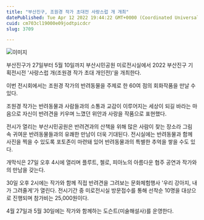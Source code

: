 ```yaml
---
title: "부산진구, 조원경 작가 초대전 사랑스럽 개 개최"
datePublished: Tue Apr 12 2022 19:44:22 GMT+0000 (Coordinated Universal Time)
cuid: cm703cl19000e09jodtpicdcr
slug: 3709

---
```



![이미지](https://cdn.hashnode.com/res/hashnode/image/upload/v1739254711154/c987361c-d2c3-43c6-b389-d5d0bfb20857.jpeg)

부산진구가 27일부터 5월 10일까지 부산시민공원 미로전시실에서 2022 부산진구 기획전시전 '사랑스럽 개(조원경 작가 초대 개인전)'을 개최한다.

이번 전시회에서는 조원경 작가의 반려동물을 주제로 한 60여 점의 회화작품을 만날 수 있다.

조원경 작가는 반려동물과 사람들과의 소통과 교감이 이루어지는 세상이 되길 바라는 마음으로 자신이 반려견을 키우며 느꼈던 위안과 사랑을 작품으로 표현했다.

전시가 열리는 부산시민공원은 반려견과의 산책을 위해 많은 사람이 찾는 장소라 그림 속 귀여운 반려동물들과의 유쾌한 만남이 더욱 기대된다. 전시실에는 반려동물과 함께 사진을 찍을 수 있도록 포토존이 마련돼 있어 반려동물과의 특별한 추억을 쌓을 수도 있다.

개막식은 27일 오후 4시에 열리며 플루트, 첼로, 피아노의 아름다운 협주 공연과 작가와의 만남을 갖는다.

30일 오후 2시에는 작가와 함께 직접 반려견을 그려보는 문화체험행사 '우리 강아지, 내가 그려줄게'가 열린다. 전시기간 중 미로전시실 방문접수를 통해 선착순 10명을 대상으로 진행되며 참가비는 25,000원이다.

4월 27일과 5월 30일에는 작가와 함께하는 도슨트(미술해설사)를 운영한다.